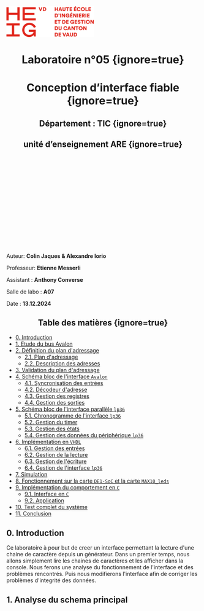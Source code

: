 <img src="logo.png" style="height:80px;">

# <center> Laboratoire n°05 {ignore=true}

# <center> Conception d’interface fiable {ignore=true}

## <center>Département : TIC {ignore=true}

## <center>unité d’enseignement ARE {ignore=true}

<br>
<br>
<br>
<br>
<br>
<br>
<br>
<br>
<br>
<br>
<br>
<br>
<br>
<br>

Auteur: **Colin Jaques & Alexandre Iorio**

Professeur: **Etienne Messerli**

Assistant : **Anthony Converse**

Salle de labo : **A07**

Date : **13.12.2024**



<!--pagebreak-->

## <center>Table des matières {ignore=true}


<!-- @import "[TOC]" {cmd="toc" depthFrom=1 depthTo=6 orderedList=false} -->

<!-- code_chunk_output -->

- [0. Introduction](#0-introduction)
- [1. Etude du bus Avalon](#1-etude-du-bus-avalon)
- [2. Définition du plan d'adressage](#2-définition-du-plan-dadressage)
  - [2.1. Plan d'adressage](#21-plan-dadressage)
  - [2.2. Description des adresses](#22-description-des-adresses)
- [3. Validation du plan d'adressage](#3-validation-du-plan-dadressage)
- [4. Schéma bloc de l'interface `Avalon`](#4-schéma-bloc-de-linterface-avalon)
  - [4.1. Syncronisation des entrées](#41-syncronisation-des-entrées)
  - [4.2. Décodeur d'adresse](#42-décodeur-dadresse)
  - [4.3. Gestion des registres](#43-gestion-des-registres)
  - [4.4. Gestion des sorties](#44-gestion-des-sorties)
- [5. Schéma bloc de l'interface parallèle `lp36`](#5-schéma-bloc-de-linterface-parallèle-lp36)
  - [5.1. Chronogramme de l'interface `lp36`](#51-chronogramme-de-linterface-lp36)
  - [5.2. Gestion du timer](#52-gestion-du-timer)
  - [5.3. Gestion des états](#53-gestion-des-états)
  - [5.4. Gestion des données du périphérique `lp36`](#54-gestion-des-données-du-périphérique-lp36)
- [6. Implémentation en `VHDL`](#6-implémentation-en-vhdl)
  - [6.1. Gestion des entrées](#61-gestion-des-entrées)
  - [6.2. Gestion de la lecture](#62-gestion-de-la-lecture)
  - [6.3. Gestion de l'écriture](#63-gestion-de-lécriture)
  - [6.4. Gestion de l'interface `lp36`](#64-gestion-de-linterface-lp36)
- [7. Simulation](#7-simulation)
- [8. Fonctionnement sur la carte `DE1-SoC` et la carte `MAX10_leds`](#8-fonctionnement-sur-la-carte-de1-soc-et-la-carte-max10_leds)
- [9. Implémentation du comportement en `C`](#9-implémentation-du-comportement-en-c)
  - [9.1. Interface en `C`](#91-interface-en-c)
  - [9.2. Application](#92-application)
- [10. Test complet du système](#10-test-complet-du-système)
- [11. Conclusion](#11-conclusion)

<!-- /code_chunk_output -->

<!-- pagebreak -->


## 0. Introduction


Ce laboratoire à pour but de creer un interface permettant la lecture d'une chaine de caractère depuis un générateur.
Dans un premier temps, nous allons simplement lire les chaines de caractères et les afficher dans la console. Nous ferons une analyse du fonctionnement de l'interface et des problèmes rencontrés.
Puis nous modifierons l'interface afin de corriger les problèmes d'integrité des données. 

## 1. Analyse du schema principal

